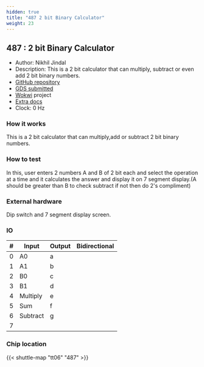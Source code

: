 ```yaml
---
hidden: true
title: "487 2 bit Binary Calculator"
weight: 23
---
```


## 487 : 2 bit Binary Calculator

* Author: Nikhil Jindal
* Description: This is a 2 bit calculator that can multiply, subtract or even add 2 bit binary numbers.
* [GitHub repository](https://github.com/alexishereok/binary-calculator)
* [GDS submitted](https://github.com/alexishereok/binary-calculator/actions/runs/8724928800)
* [Wokwi](https://wokwi.com/projects/395034561853515777) project
* [Extra docs](None)
* Clock: 0 Hz

<!---

This file is used to generate your project datasheet. Please fill in the information below and delete any unused
sections.

You can also include images in this folder and reference them in the markdown. Each image must be less than
512 kb in size, and the combined size of all images must be less than 1 MB.
-->


### How it works

This is a 2 bit calculator that can multiply,add or subtract 2 bit binary numbers.

### How to test

In this, user enters 2 numbers A and B of 2 bit each and select the operation at a time and it calculates the answer and display it on 7 segment display.(A should be greater than B to check subtract if not then do 2's compliment)

### External hardware

Dip switch and 7 segment display screen.


### IO

| # | Input          | Output         | Bidirectional   |
| - | -------------- | -------------- | --------------- |
| 0 | A0 | a |  |
| 1 | A1 | b |  |
| 2 | B0 | c |  |
| 3 | B1 | d |  |
| 4 | Multiply | e |  |
| 5 | Sum | f |  |
| 6 | Subtract | g |  |
| 7 |  |  |  |

### Chip location

{{< shuttle-map "tt06" "487" >}}

